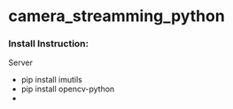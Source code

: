 # camera_streamming_python

### Install Instruction:
Server
* pip install imutils 
* pip install opencv-python
* 
